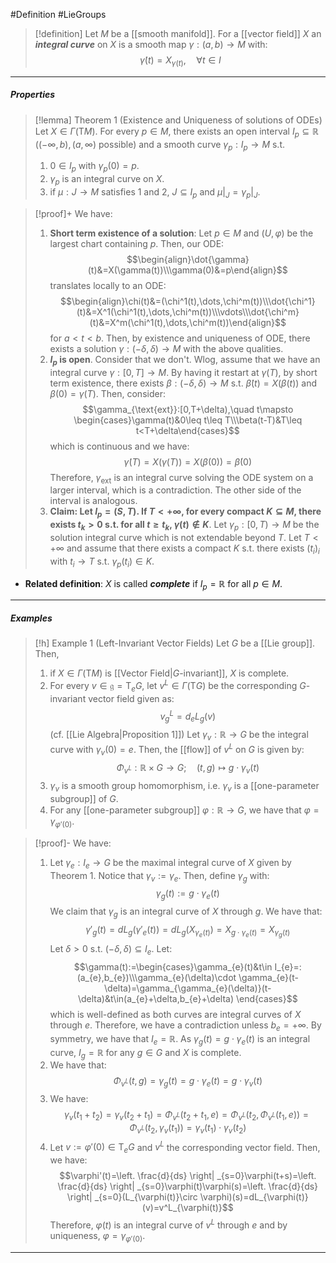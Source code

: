 #Definition #LieGroups 

> [!definition]
> Let $M$ be a [[smooth manifold]]. For a [[vector field]] $X$ an ***integral curve*** on $X$ is a smooth map $\gamma:(a,b)\to M$ with: $$\dot{\gamma}(t)=X_{\gamma(t)},\quad \forall t\in I$$
---
##### Properties
> [!lemma] Theorem 1 (Existence and Uniqueness of solutions of ODEs)
> Let $X\in \Gamma(\text{T}M)$. For every $p\in M$, there exists an open interval $I_{p}\subseteq \mathbb{R}$ ($(-\infty,b),(a,\infty)$ possible) and a smooth curve $\gamma_{p}:I_{p}\to M$ s.t. 
> 1. $0\in I_{p}$ with $\gamma_{p}(0)=p$.
> 2. $\gamma_{p}$ is an integral curve on $X$.
> 3. if $\mu:J\to M$ satisfies 1 and 2, $J\subseteq I_{p}$ and $\mu|_{J}=\gamma_{p}|_{J}$.

> [!proof]+
> We have:
> 1. **Short term existence of a solution**: 
>    Let $p\in M$ and $(U,\varphi)$ be the largest chart containing $p$. Then, our ODE: $$\begin{align}\dot{\gamma}(t)&=X(\gamma(t))\\\gamma(0)&=p\end{align}$$translates locally to an ODE: $$\begin{align}\chi(t)&=(\chi^1(t),\dots,\chi^m(t))\\\dot{\chi^1}(t)&=X^1(\chi^1(t),\dots,\chi^m(t))\\\vdots\\\dot{\chi^m}(t)&=X^m(\chi^1(t),\dots,\chi^m(t))\end{align}$$for $a<t<b$. Then, by existence and uniqueness of ODE, there exists a solution $\gamma:(-\delta,\delta)\to M$ with the above qualities.
> 2. **$I_{p}$ is open**. Consider that we don't. Wlog, assume that we have an integral curve $\gamma:[0,T]\to M$. By having it restart at $\gamma(T)$, by short term existence, there exists $\beta:(-\delta,\delta)\to M$ s.t. $\dot{\beta}(t)=X(\beta(t))$ and $\beta(0)=\gamma(T)$. Then, consider: $$\gamma_{\text{ext}}:[0,T+\delta),\quad t\mapsto \begin{cases}\gamma(t)&0\leq t\leq T\\\beta(t-T)&T\leq t<T+\delta\end{cases}$$which is continuous and we have: $$\dot{\gamma}(T)=X(\gamma(T))=X(\beta(0))=\dot{\beta}(0)$$Therefore, $\gamma_{\text{ext}}$ is an integral curve solving the ODE system on a larger interval, which is a contradiction. The other side of the interval is analogous.
> 3. **Claim: Let $I_{p}=(S,T)$. If $T<+\infty$, for every compact $K\subseteq M$, there exists $t_{k}>0$ s.t. for all $t\geq t_{k}$, $\gamma(t)\notin K$**.
>    Let $\gamma_{p}:[0,T)\to M$ be the solution integral curve which is not extendable beyond $T$. Let $T<+\infty$ and assume that there exists a compact $K$ s.t. there exists $(t_{i})_{i}$ with $t_{i}\to T$ s.t. $\gamma_{p}(t_{i})\in K$. 
>    
- **Related definition**: $X$ is called ***complete*** if $I_{p}=\mathbb{R}$ for all $p\in M$.
---
##### Examples
> [!h] Example 1 (Left-Invariant Vector Fields)
> Let $G$ be a [[Lie group]]. Then, 
> 1. if $X\in \Gamma(\text{T}M)$ is [[Vector Field|$G$-invariant]], $X$ is complete.
> 2. For every $v\in \mathfrak{g}=\text{T}_{e}G$, let $v^L\in \Gamma(\text{T}G)$ be the corresponding $G$-invariant vector field given as: $$v^L_{g}=d_{e}L_{g}(v)$$ (cf. [[Lie Algebra|Proposition 1]]) Let $\gamma_{v}:\mathbb{R}\to G$ be the integral curve with $\gamma_{v}(0)=e$. Then, the [[flow]] of $v^L$ on $G$ is given by: $$\Phi_{v^L}:\mathbb{R}\times G\to G;\quad (t,g)\mapsto g\cdot \gamma_{v}(t)$$
> 3.  $\gamma_{v}$ is a smooth group homomorphism, i.e. $\gamma_{v}$ is a [[one-parameter subgroup]] of $G$.
> 4. For any [[one-parameter subgroup]] $\varphi:\mathbb{R}\to G$, we have that $\varphi=\gamma_{\varphi'(0)}$.

> [!proof]-
> We have:
> 1. Let $\gamma_{e}:I_{e}\to G$ be the maximal integral curve of $X$ given by Theorem 1. Notice that $\gamma_{v}:=\gamma_{e}$. Then, define $\gamma_{g}$ with: $$\gamma_{g}(t):=g\cdot \gamma_{e}(t)$$We claim that $\gamma_{g}$ is an integral curve of $X$ through $g$. We have that: $$\gamma'_{g}(t)=dL_{g}(\gamma'_{e}(t))=dL_{g}(X_{\gamma_{e}(t)})=X_{g\cdot \gamma_{e}(t)}=X_{\gamma_{g}(t)}$$Let $\delta>0$ s.t. $(-\delta,\delta)\subseteq I_{e}$. Let: $$\gamma(t):=\begin{cases}\gamma_{e}(t)&t\in I_{e}=:(a_{e},b_{e})\\\gamma_{e}(\delta)\cdot \gamma_{e}(t-\delta)=\gamma_{\gamma_{e}(\delta)}(t-\delta)&t\in(a_{e}+\delta,b_{e}+\delta) \end{cases}$$ which is well-defined as both curves are integral curves of $X$ through $e$. Therefore, we have a contradiction unless $b_{e}=+\infty$. By symmetry, we have that $I_{e}=\mathbb{R}$. As $\gamma_{g}(t)=g\cdot\gamma_{e}(t)$ is an integral curve, $I_{g}=\mathbb{R}$ for any $g\in G$ and $X$ is complete.
> 2. We have that: $$\Phi_{v^L}(t,g)=\gamma_{g}(t)=g\cdot \gamma_{e}(t)=g\cdot \gamma_{v}(t)$$
> 3. We have: $$\gamma_{v}(t_{1}+t_{2})=\gamma_{v}(t_{2}+t_{1})=\Phi_{v^L}(t_{2}+t_{1},e)=\Phi_{v^L}(t_{2},\Phi_{v^L}(t_{1},e))=\Phi_{v^L}(t_{2},\gamma_{v}(t_{1}))=\gamma_{v}(t_{1})\cdot \gamma_{v}(t_{2})$$
> 4. Let $v:=\varphi'(0)\in \text{T}_{e}G$ and $v^L$ the corresponding vector field. Then, we have: $$\varphi'(t)=\left. \frac{d}{ds} \right| _{s=0}\varphi(t+s)=\left. \frac{d}{ds} \right| _{s=0}\varphi(t)\varphi(s)=\left. \frac{d}{ds} \right| _{s=0}(L_{\varphi(t)}\circ \varphi)(s)=dL_{\varphi(t)}(v)=v^L_{\varphi(t)}$$Therefore, $\varphi(t)$ is an integral curve of $v^L$ through $e$ and by uniqueness, $\varphi=\gamma_{\varphi'(0)}$.
---
